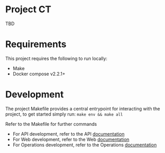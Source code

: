 # Project CT
TBD

# Requirements
This project requires the following to run locally:
- Make
- Docker compose v2.2.1+

# Development
The project Makefile provides a central entrypoint for interacting with the project, to get started simply run: `make env && make all`


Refer to the Makefile for further commands


- For API development, refer to the API [documentation](https://github.com/jon-funk/project-ct/blob/main/app/api/README.md)
- For Web development, refer to the Web [documentation](https://github.com/jon-funk/project-ct/blob/main/app/web/README.md)
- For Operations development, refer to the Operations [documentation](https://github.com/jon-funk/project-ct/blob/main/operations/README.md)